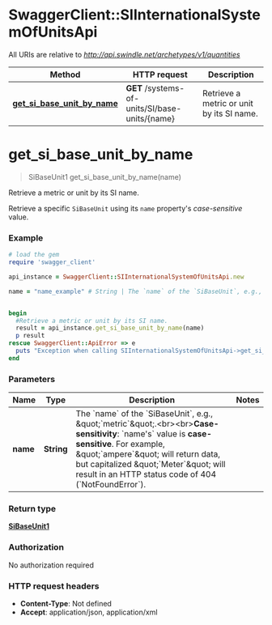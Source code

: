 # SwaggerClient::SIInternationalSystemOfUnitsApi

All URIs are relative to *http://api.swindle.net/archetypes/v1/quantities*

Method | HTTP request | Description
------------- | ------------- | -------------
[**get_si_base_unit_by_name**](SIInternationalSystemOfUnitsApi.md#get_si_base_unit_by_name) | **GET** /systems-of-units/SI/base-units/{name} | Retrieve a metric or unit by its SI name.


# **get_si_base_unit_by_name**
> SiBaseUnit1 get_si_base_unit_by_name(name)

Retrieve a metric or unit by its SI name.

Retrieve a specific `SiBaseUnit` using its `name` property's _case-sensitive_ value.

### Example
```ruby
# load the gem
require 'swagger_client'

api_instance = SwaggerClient::SIInternationalSystemOfUnitsApi.new

name = "name_example" # String | The `name` of the `SiBaseUnit`, e.g., \"`metric`\".<br><br>**Case-sensitivity**: `name's` value is **case-sensitive**. For example, \"`ampere`\" will return data, but capitalized \"`Meter`\" will result in an HTTP status code of 404 (`NotFoundError`).


begin
  #Retrieve a metric or unit by its SI name.
  result = api_instance.get_si_base_unit_by_name(name)
  p result
rescue SwaggerClient::ApiError => e
  puts "Exception when calling SIInternationalSystemOfUnitsApi->get_si_base_unit_by_name: #{e}"
end
```

### Parameters

Name | Type | Description  | Notes
------------- | ------------- | ------------- | -------------
 **name** | **String**| The &#x60;name&#x60; of the &#x60;SiBaseUnit&#x60;, e.g., \&quot;&#x60;metric&#x60;\&quot;.&lt;br&gt;&lt;br&gt;**Case-sensitivity**: &#x60;name&#39;s&#x60; value is **case-sensitive**. For example, \&quot;&#x60;ampere&#x60;\&quot; will return data, but capitalized \&quot;&#x60;Meter&#x60;\&quot; will result in an HTTP status code of 404 (&#x60;NotFoundError&#x60;). | 

### Return type

[**SiBaseUnit1**](SiBaseUnit1.md)

### Authorization

No authorization required

### HTTP request headers

 - **Content-Type**: Not defined
 - **Accept**: application/json, application/xml



